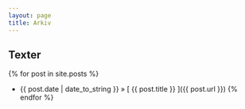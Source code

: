 ```yaml
---
layout: page
title: Arkiv
---
```


## Texter

{% for post in site.posts %}
  * {{ post.date | date_to_string }} &raquo; [ {{ post.title }} ]({{ post.url }})
{% endfor %}
